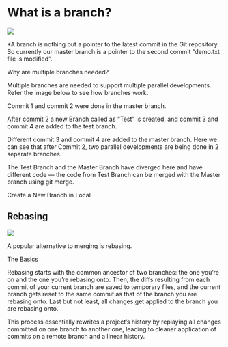 # What is a branch?
 

 ![](https://blog.udemy.com/wp-content/uploads/2015/08/image086.png)

*A branch is nothing but a pointer to the latest commit in the Git repository. So currently our master branch is a pointer to the second commit “demo.txt file is modified”.

Why are multiple branches needed?

Multiple branches are needed to support multiple parallel developments. Refer the image below to see how branches work.

Commit 1 and commit 2 were done in the master branch.

 After commit 2 a new Branch called as “Test” is created, and commit 3 and commit 4 are added to the test branch.

Different commit 3 and commit 4 are added to the master branch. Here we can see that after Commit 2, two parallel developments are being done in 2 separate branches.

The Test Branch and the Master Branch have diverged here and have different code — the code from Test Branch can be merged with the Master branch using git merge.

Create a New Branch in Local


## Rebasing

![](https://blog.udemy.com/wp-content/uploads/2015/08/image046.png)

A popular alternative to merging is rebasing.

The Basics

Rebasing starts with the common ancestor of two branches: the one you’re on and the one you’re rebasing onto. Then, the diffs resulting from each commit of your current branch are saved to temporary files, and the current branch gets reset to the same commit as that of the branch you are rebasing onto. Last but not least, all changes get applied to the branch you are rebasing onto.

This process essentially rewrites a project’s history by replaying all changes committed on one branch to another one, leading to cleaner application of commits on a remote branch and a linear history.